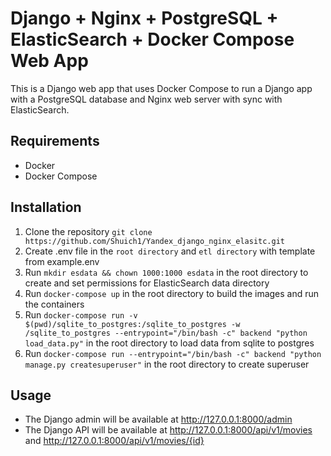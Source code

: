 Django + Nginx + PostgreSQL + ElasticSearch + Docker Compose Web App
===============================================
This is a Django web app that uses Docker Compose to run a Django app with a PostgreSQL database and Nginx web server with sync with ElasticSearch.

## Requirements
- Docker
- Docker Compose

## Installation
1. Clone the repository `git clone https://github.com/Shuich1/Yandex_django_nginx_elasitc.git`
2. Create .env file in the `root directory` and `etl directory` with template from example.env
3. Run `mkdir esdata && chown 1000:1000 esdata` in the root directory to create and set permissions for ElasticSearch data directory
4. Run `docker-compose up` in the root directory to build the images and run the containers
5. Run `docker-compose run -v $(pwd)/sqlite_to_postgres:/sqlite_to_postgres -w /sqlite_to_postgres --entrypoint="/bin/bash -c" backend "python load_data.py"` in the root directory to load data from sqlite to postgres
6. Run `docker-compose run --entrypoint="/bin/bash -c" backend "python manage.py createsuperuser"` in the root directory to create superuser

## Usage
- The Django admin will be available at http://127.0.0.1:8000/admin
- The Django API will be available at http://127.0.0.1:8000/api/v1/movies and http://127.0.0.1:8000/api/v1/movies/{id}
